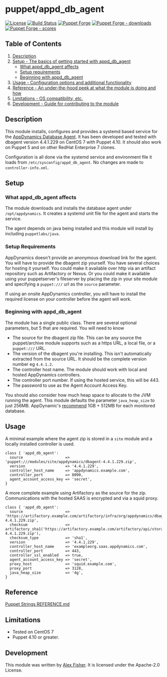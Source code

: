 # puppet/appd\_db\_agent

[![License](https://img.shields.io/github/license/voxpupuli/puppet-appd_db_agent.svg)](https://github.com/voxpupuli/puppet-appd_db_agent/blob/master/LICENSE)
[![Build Status](https://travis-ci.org/voxpupuli/puppet-appd_db_agent.png?branch=master)](https://travis-ci.org/voxpupuli/puppet-appd_db_agent)
[![Puppet Forge](https://img.shields.io/puppetforge/v/puppet/appd_db_agent.svg)](https://forge.puppetlabs.com/puppet/appd_db_agent)
[![Puppet Forge - downloads](https://img.shields.io/puppetforge/dt/puppet/appd_db_agent.svg)](https://forge.puppetlabs.com/puppet/appd_db_agent)
[![Puppet Forge - scores](https://img.shields.io/puppetforge/f/puppet/appd_db_agent.svg)](https://forge.puppetlabs.com/puppet/appd_db_agent)

## Table of Contents

1. [Description](#description)
1. [Setup - The basics of getting started with appd\_db\_agent](#setup)
    * [What appd\_db\_agent affects](#what-appd\_db\_agent-affects)
    * [Setup requirements](#setup-requirements)
    * [Beginning with appd\_db\_agent](#beginning-with-appd\_db\_agent)
1. [Usage - Configuration options and additional functionality](#usage)
1. [Reference - An under-the-hood peek at what the module is doing and how](#reference)
1. [Limitations - OS compatibility, etc.](#limitations)
1. [Development - Guide for contributing to the module](#development)

## Description

This module installs, configures and provides a systemd based service for the [AppDynamics Database Agent](https://docs.appdynamics.com/display/PRO44/Database+Visibility).
It has been developed and tested with dbagent version 4.4.1.229 on CentOS 7 with Puppet 4.10.
It should also work on Puppet 5 and on other RedHat Enterprise 7 clones.

Configuration is all done via the systemd service and environment file it loads from `/etc/sysconfig/appd_db_agent`.
No changes are made to `controller-info.xml`.

## Setup

### What appd\_db\_agent affects

The module downloads and installs the database agent under `/opt/appdynamics`.
It creates a systemd unit file for the agent and starts the service.

The agent depends on java being installed and this module will install by
including `puppetlabs/java`.

### Setup Requirements

AppDynamics doesn't provide an anonymous download link for the agent.
You will have to provide the dbagent zip yourself. You have several choices for hosting it yourself.
You could make it available over http via an artifact repository such as Artifactory or Nexus.
Or you could make it available using your puppetserver's fileserver by placing the zip in your site module
and specifying a `puppet:///` url as the `source` parameter.

If using an onsite AppDynamics controller,
you will have to install the required license on your controller before the agent will work.

### Beginning with appd\_db\_agent

The module has a single public class.  There are several optional parameters, but 5 that are required.  You will need to know

* The source for the dbagent zip file.
  This can be any source the puppet/archive module supports such as a https URL, a local file, or a `puppet:///` URL.
* The version of the dbagent you're installing.
  This isn't automatically extracted from the source URL.  It should be the complete version number eg `4.4.1.2`.
* The controller host name.
  The module should work with local and hosted AppDynamics controllers.
* The controller port number.
  If using the hosted service, this will be 443.
* The password to use as the Agent Account Access Key.

You should also consider how much heap space to allocate to the JVM running the agent.  This module defaults the parameter `java_heap_size` to just 256MB.
AppDynamic's [recommend](https://docs.appdynamics.com/display/PRO44/Database+Visibility+System+Requirements) 1GB + 512MB for each monitored database.
## Usage

A minimal example where the agent zip is stored in a `site` module and a locally installed controller is used.

```puppet
class { 'appd_db_agent':
  source                   => 'puppet:///modules/site/appdynamics/dbagent-4.4.1.229.zip',
  version                  => '4.4.1.229',
  controller_host_name     => 'appdynamics.example.com',
  controller_port          => 8090,
  agent_account_access_key => 'secret',
}
```

A more complete example using Artifactory as the source for the zip.
Communications with the hosted SAAS is encrypted and via a squid proxy.

```puppet
class { 'appd_db_agent':
  source                   => 'https://artifactory.example.com/artifactory/infra/org/appdynamics/dbagent/dbagent-4.4.1.229.zip',
  checksum                 => artifactory_sha1('https://artifactory.example.com/artifactory/api/storage/infra/org/appdynamics/dbagent/dbagent-4.4.1.229.zip'),
  checksum_type            => 'sha1',
  version                  => '4.4.1.229',
  controller_host_name     => 'exampleorg.saas.appdynamics.com',
  controller_port          => 443,
  controller_ssl_enabled   => true,
  agent_account_access_key => 'secret',
  proxy_host               => 'squid.example.com',
  proxy_port               => 3128,
  java_heap_size           => '4g',
}
```

## Reference

[Puppet Strings REFERENCE.md](REFERENCE.md)

## Limitations

* Tested on CentOS 7
* Puppet 4.10 or greater.

## Development

This module was written by [Alex Fisher](https://github.com/alexjfisher). It is licensed under the Apache-2.0 License.
